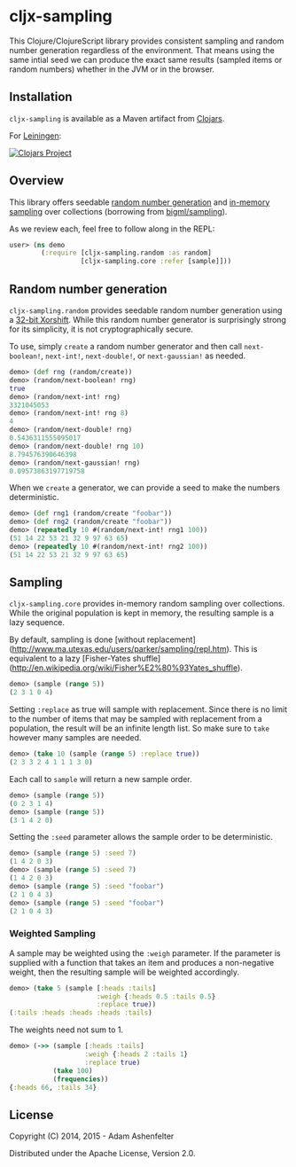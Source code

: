 # cljx-sampling

This Clojure/ClojureScript library provides consistent sampling and
random number generation regardless of the environment. That means
using the same intial seed we can produce the exact same results
(sampled items or random numbers) whether in the JVM or in the
browser.

## Installation

`cljx-sampling` is available as a Maven artifact from
[Clojars](https://clojars.org/cljx-sampling).

For [Leiningen](https://github.com/technomancy/leiningen):

[![Clojars Project](http://clojars.org/cljx-sampling/latest-version.svg)](http://clojars.org/cljx-sampling)

## Overview

This library offers seedable [random number generation](#random-number-generation) and [in-memory sampling](#sampling) over collections (borrowing from
[bigml/sampling](https://github.com/bigmlcom/sampling#simple-sampling)).

As we review each, feel free to follow along in the REPL:
```clojure
user> (ns demo
        (:require [cljx-sampling.random :as random]
                  [cljx-sampling.core :refer [sample]]))
```

## Random number generation

`cljx-sampling.random` provides seedable random number generation
using a [32-bit Xorshift](http://www.jstatsoft.org/v08/i14/paper).
While this random number generator is surprisingly strong for its
simplicity, it is not cryptographically secure.

To use, simply `create` a random number generator and then call
`next-boolean!`, `next-int!`, `next-double!`, or `next-gaussian!` as
needed.

```clojure
demo> (def rng (random/create))
demo> (random/next-boolean! rng)
true
demo> (random/next-int! rng)
3321045053
demo> (random/next-int! rng 8)
4
demo> (random/next-double! rng)
0.5436311555095017
demo> (random/next-double! rng 10)
8.794576390646398
demo> (random/next-gaussian! rng)
0.09573863197719758
```

When we `create` a generator, we can provide a seed to make the
numbers deterministic.

```clojure
demo> (def rng1 (random/create "foobar"))
demo> (def rng2 (random/create "foobar"))
demo> (repeatedly 10 #(random/next-int! rng1 100))
(51 14 22 53 21 32 9 97 63 65)
demo> (repeatedly 10 #(random/next-int! rng2 100))
(51 14 22 53 21 32 9 97 63 65)
```

## Sampling

`cljx-sampling.core` provides in-memory random sampling over
collections. While the original population is kept in memory, the
resulting sample is a lazy sequence.

By default, sampling is done [without replacement]
(http://www.ma.utexas.edu/users/parker/sampling/repl.htm). This
is equivalent to a lazy [Fisher-Yates shuffle]
(http://en.wikipedia.org/wiki/Fisher%E2%80%93Yates_shuffle).

```clojure
demo> (sample (range 5))
(2 3 1 0 4)
```

Setting `:replace` as true will sample with replacement. Since there
is no limit to the number of items that may be sampled with
replacement from a population, the result will be an infinite length
list. So make sure to `take` however many samples are needed.

```clojure
demo> (take 10 (sample (range 5) :replace true))
(2 3 3 2 4 1 1 1 3 0)
```

Each call to `sample` will return a new sample order.

```clojure
demo> (sample (range 5))
(0 2 3 1 4)
demo> (sample (range 5))
(3 1 4 2 0)
```

Setting the `:seed` parameter allows the sample order to be
deterministic.

```clojure
demo> (sample (range 5) :seed 7)
(1 4 2 0 3)
demo> (sample (range 5) :seed 7)
(1 4 2 0 3)
demo> (sample (range 5) :seed "foobar")
(2 1 0 4 3)
demo> (sample (range 5) :seed "foobar")
(2 1 0 4 3)
```

### Weighted Sampling

A sample may be weighted using the `:weigh` parameter. If the
parameter is supplied with a function that takes an item and produces
a non-negative weight, then the resulting sample will be weighted
accordingly.

```clojure
demo> (take 5 (sample [:heads :tails]
                      :weigh {:heads 0.5 :tails 0.5}
                      :replace true))
(:tails :heads :heads :heads :tails)
```

The weights need not sum to 1.

```clojure
demo> (->> (sample [:heads :tails]
                   :weigh {:heads 2 :tails 1}
                   :replace true)
           (take 100)
           (frequencies))
{:heads 66, :tails 34}
```

## License

Copyright (C) 2014, 2015 - Adam Ashenfelter

Distributed under the Apache License, Version 2.0.
